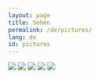 ```yaml
---
layout: page
title: Sehen
permalink: /de/pictures/
lang: de
id: pictures
---
```


<div class="row gal">

<img class="galimg half" src="../../images/gallery/Anni_Laukkanen_w270.jpg">
<img class="galimg half" src="../../images/gallery/anni_laukkanen-94_w270.jpg">
<img class="galimg whole" src="../../images/gallery/stage1_w564.jpg">
<img class="galimg half" src="../../images/gallery/playing_piano1_w270.jpg">
<img class="galimg half" src="../../images/gallery/playing_piano2_rot_w270.jpg">

</div>
